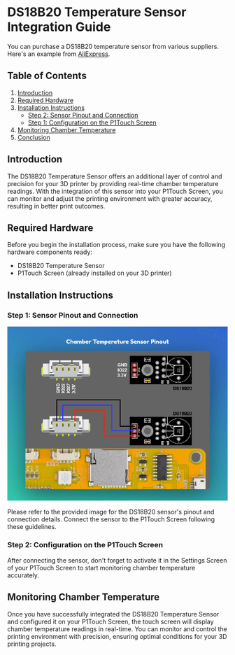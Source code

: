 # DS18B20 Temperature Sensor Integration Guide

You can purchase a DS18B20 temperature sensor from various suppliers. Here's an example from [AliExpress](https://fr.aliexpress.com/item/1005001665962941.html).

## Table of Contents

1. [Introduction](#introduction)
2. [Required Hardware](#required-hardware)
3. [Installation Instructions](#installation-instructions)
   - [Step 2: Sensor Pinout and Connection](#step-1-sensor-pinout-and-connection)
   - [Step 1: Configuration on the P1Touch Screen](#step-2-configuration-on-the-p1touch-screen)
4. [Monitoring Chamber Temperature](#monitoring-chamber-temperature)
5. [Conclusion](#conclusion)

## Introduction

The DS18B20 Temperature Sensor offers an additional layer of control and precision for your 3D printer by providing real-time chamber temperature readings. With the integration of this sensor into your P1Touch Screen, you can monitor and adjust the printing environment with greater accuracy, resulting in better print outcomes.

## Required Hardware

Before you begin the installation process, make sure you have the following hardware components ready:

- DS18B20 Temperature Sensor
- P1Touch Screen (already installed on your 3D printer)

## Installation Instructions

### Step 1: Sensor Pinout and Connection

![DS18B20 Sensor Pinout and Connection](/readme-assets/DS18B20_pinout.png)

Please refer to the provided image for the DS18B20 sensor's pinout and connection details. Connect the sensor to the P1Touch Screen following these guidelines.

### Step 2: Configuration on the P1Touch Screen

After connecting the sensor, don't forget to activate it in the Settings Screen of your P1Touch Screen to start monitoring chamber temperature accurately.

## Monitoring Chamber Temperature

Once you have successfully integrated the DS18B20 Temperature Sensor and configured it on your P1Touch Screen, the touch screen will display chamber temperature readings in real-time. You can monitor and control the printing environment with precision, ensuring optimal conditions for your 3D printing projects.

